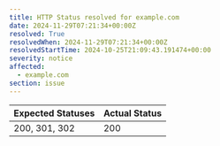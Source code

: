 ```yaml
---
title: HTTP Status resolved for example.com
date: 2024-11-29T07:21:34+00:00Z
resolved: True
resolvedWhen: 2024-11-29T07:21:34+00:00Z
resolvedStartTime: 2024-10-25T21:09:43.191474+00:00
severity: notice
affected:
  - example.com
section: issue
---
```


| Expected Statuses | Actual Status  |
|-------------------|----------------|
| 200, 301, 302 | 200 |
